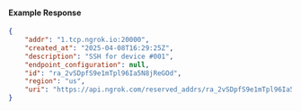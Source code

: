<!-- Code generated for API Clients. DO NOT EDIT. -->

#### Example Response

```json
{
	"addr": "1.tcp.ngrok.io:20000",
	"created_at": "2025-04-08T16:29:25Z",
	"description": "SSH for device #001",
	"endpoint_configuration": null,
	"id": "ra_2vSDpfS9e1mTpl96Ia5N8jReGOd",
	"region": "us",
	"uri": "https://api.ngrok.com/reserved_addrs/ra_2vSDpfS9e1mTpl96Ia5N8jReGOd"
}
```
